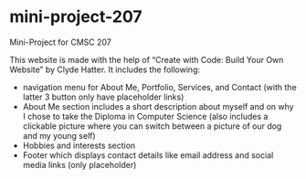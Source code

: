 # mini-project-207
Mini-Project for CMSC 207

This website is made with the help of “Create with Code: Build Your Own Website” by Clyde Hatter. 
It includes the following:
- navigation menu for About Me, Portfolio, Services, and Contact (with the latter 3 button only have placeholder links)
- About Me section includes a short description about myself and on why I chose to take the Diploma in Computer Science (also includes a clickable picture where you can switch between a picture of our dog and my young self)
- Hobbies and interests section
- Footer which displays contact details like email address and social media links (only placeholder)
